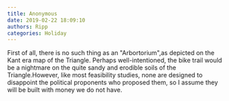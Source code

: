 ```yaml
---
title: Anonymous
date: 2019-02-22 18:09:10
authors: Ripp
categories: Holiday
---
```


 First of all, there is no such thing as an "Arbortorium",as depicted on the Kant era map of the Triangle. Perhaps well-intentioned, the bike trail would be a nightmare on the quite sandy and erodible soils of the Triangle.However, like most feasibility studies, none are designed to disappoint the political proponents who proposed them, so I assume they will be built with money we do not have.